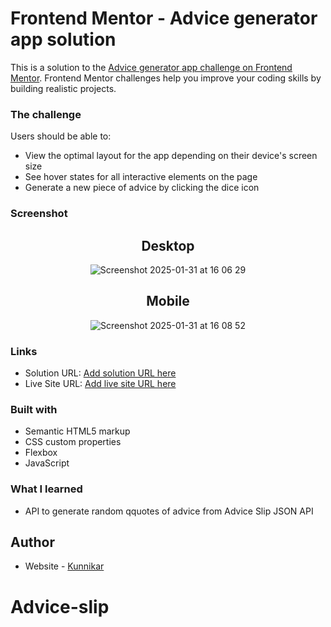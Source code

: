 # Frontend Mentor - Advice generator app solution

This is a solution to the [Advice generator app challenge on Frontend Mentor](https://www.frontendmentor.io/challenges/advice-generator-app-QdUG-13db). Frontend Mentor challenges help you improve your coding skills by building realistic projects.


### The challenge

Users should be able to:

- View the optimal layout for the app depending on their device's screen size
- See hover states for all interactive elements on the page
- Generate a new piece of advice by clicking the dice icon

### Screenshot

<div align=center>

## Desktop

![Screenshot 2025-01-31 at 16 06 29](https://github.com/user-attachments/assets/2470c5aa-7e80-4233-bda9-51545b936f17)



## Mobile
  
![Screenshot 2025-01-31 at 16 08 52](https://github.com/user-attachments/assets/f0e5b5ea-e0b7-4e0f-a5ce-4c166a2596fc)
</div>

### Links

- Solution URL: [Add solution URL here](https://your-solution-url.com)
- Live Site URL: [Add live site URL here](https://your-live-site-url.com)


### Built with

- Semantic HTML5 markup
- CSS custom properties
- Flexbox
- JavaScript 


### What I learned

- API to generate random qquotes of advice from Advice Slip JSON API



## Author

- Website - [Kunnikar](https://kunnikarb.github.io/)

# Advice-slip
